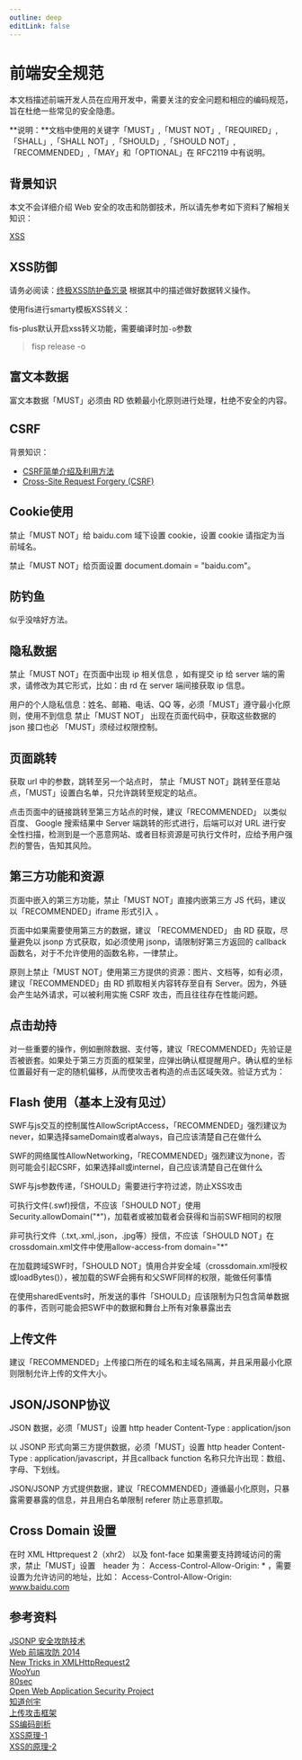 ```yaml
---
outline: deep
editLink: false
---
```



前端安全规范
========

本文档描述前端开发人员在应用开发中，需要关注的安全问题和相应的编码规范，旨在杜绝一些常见的安全隐患。

**说明：**文档中使用的关键字「MUST」,「MUST NOT」,「REQUIRED」,「SHALL」,「SHALL NOT」,「SHOULD」,「SHOULD NOT」,「RECOMMENDED」,「MAY」和「OPTIONAL」在 RFC2119 中有说明。

## 背景知识

本文不会详细介绍 Web 安全的攻击和防御技术，所以请先参考如下资料了解相关知识：

[XSS]()

## XSS防御

请务必阅读：[终极XSS防护备忘录](http://www.fooying.com/chinese-translationthe-ultimate-xss-protection-cheatsheet-for-developers/) 根据其中的描述做好数据转义操作。

使用fis进行smarty模板XSS转义：

fis-plus默认开启xss转义功能，需要编译时加`-o`参数
> fisp release -o

## 富文本数据

富文本数据「MUST」必须由 RD 依赖最小化原则进行处理，杜绝不安全的内容。

## CSRF

背景知识：
- [CSRF简单介绍及利用方法](http://drops.wooyun.org/papers/155)
- [Cross-Site Request Forgery (CSRF)](https://www.owasp.org/index.php/Cross-Site_Request_Forgery_%28CSRF%29)

## Cookie使用

禁止「MUST NOT」给 baidu.com 域下设置 cookie，设置 cookie 请指定为当前域名。

禁止「MUST NOT」给页面设置 document.domain = "baidu.com"。

## 防钓鱼

似乎没啥好方法。

## 隐私数据

禁止「MUST NOT」在页面中出现 ip 相关信息 ，如有提交 ip 给 server 端的需求，请修改为其它形式，比如：由 rd 在 server 端间接获取 ip 信息。

用户的个人隐私信息：姓名、邮箱、电话、QQ 等，必须「MUST」遵守最小化原则，使用不到信息 禁止「MUST NOT」 出现在页面代码中，获取这些数据的 json 接口也必 「MUST」须经过权限控制。

## 页面跳转

获取 url 中的参数，跳转至另一个站点时， 禁止「MUST NOT」跳转至任意站点，「MUST」设置白名单，只允许跳转至规定的站点。

点击页面中的链接跳转至第三方站点的时候，建议「RECOMMENDED」 以类似百度、 Google 搜索结果中 Server 端跳转的形式进行，后端可以对 URL 进行安全性扫描，检测到是一个恶意网站、或者目标资源是可执行文件时，应给予用户强烈的警告，告知其风险。

## 第三方功能和资源

页面中嵌入的第三方功能，禁止「MUST NOT」直接内嵌第三方 JS 代码，建议以「RECOMMENDED」iframe 形式引入 。

页面中如果需要使用第三方的数据，建议 「RECOMMENDED」 由 RD 获取，尽量避免以 jsonp 方式获取，如必须使用 jsonp，请限制好第三方返回的 callback 函数名，对于不允许使用的函数名称，一律禁止。

原则上禁止「MUST NOT」使用第三方提供的资源：图片、文档等，如有必须，建议「RECOMMENDED」由 RD 抓取相关内容转存至自有 Server。因为，外链会产生站外请求，可以被利用实施 CSRF 攻击，而且往往存在性能问题。

## 点击劫持

对一些重要的操作，例如删除数据、支付等，建议「RECOMMENDED」先验证是否被嵌套。如果处于第三方页面的框架里，应弹出确认框提醒用户。确认框的坐标位置最好有一定的随机偏移，从而使攻击者构造的点击区域失效。验证方式为：

## Flash 使用（基本上没有见过）

SWF与js交互的控制属性AllowScriptAccess，「RECOMMENDED」强烈建议为never，如果选择sameDomain或者always，自己应该清楚自己在做什么

SWF的网络属性AllowNetworking，「RECOMMENDED」强烈建议为none，否则可能会引起CSRF，如果选择all或internel，自己应该清楚自己在做什么

SWF与js参数传递，「SHOULD」需要进行字符过滤，防止XSS攻击

可执行文件(.swf)授信，不应该「SHOULD NOT」使用Security.allowDomain("*")，加载者或被加载者会获得和当前SWF相同的权限

非可执行文件（.txt,.xml,.json，.jpg等）授信，不应该「SHOULD NOT」在crossdomain.xml文件中使用allow-access-from domain="*"

在加载跨域SWF时，「SHOULD NOT」慎用合并安全域（crossdomain.xml授权或loadBytes()），被加载的SWF会拥有和父SWF同样的权限，能做任何事情

在使用sharedEvents时，所发送的事件「SHOULD」应该限制为只包含简单数据的事件，否则可能会把SWF中的数据和舞台上所有对象暴露出去

## 上传文件

建议「RECOMMENDED」上传接口所在的域名和主域名隔离，并且采用最小化原则限制允许上传的文件大小。

## JSON/JSONP协议

JSON 数据，必须「MUST」设置 http header Content-Type : application/json

以 JSONP 形式向第三方提供数据，必须「MUST」设置 http header Content-Type : application/javascript，并且callback function 名称只允许出现：数组、字母、下划线。

JSON/JSONP 方式提供数据，建议「RECOMMENDED」遵循最小化原则，只暴露需要暴露的信息，并且用白名单限制 referer 防止恶意抓取。

## Cross Domain 设置

在时 XML Httprequest 2（xhr2） 以及 font-face 如果需要支持跨域访问的需求，禁止「MUST」设置　header 为： Access-Control-Allow-Origin: * ，需要设置为允许访问的地址，比如： Access-Control-Allow-Origin: www.baidu.com


## 参考资料
[JSONP 安全攻防技术](http://blog.knownsec.com/2015/03/jsonp_security_technic)  
[Web 前端攻防 2014](http://fex.baidu.com/blog/2014/03/web-sec-2014/)  
[New Tricks in XMLHttpRequest2](http://www.html5rocks.com/en/tutorials/file/xhr2/)  
[WooYun](http://www.wooyun.org/)  
[80sec](http://www.80sec.com/)  
[Open Web Application Security Project](https://www.owasp.org/)  
[知道创宇](http://blog.knownsec.com/)  
[上传攻击框架](http://www.owasp.org.cn/OWASP_Training/Upload_Attack_Framework.pdf)    
[SS编码剖析](http://www.freebuf.com/articles/web/43285.html)   
[XSS原理-1](http://www.freebuf.com/articles/web/40520.html)  
[XSS的原理-2](http://www.freebuf.com/articles/web/42727.html)  